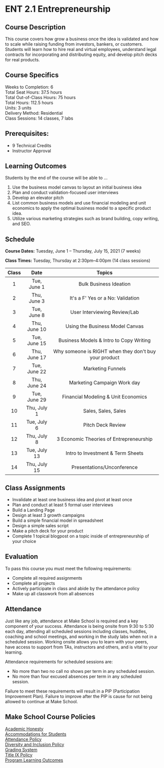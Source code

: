 # ENT 2.1 Entrepreneurship

## Course Description

This course covers how grow a business once the idea is validated and how to scale while raising funding from investors, bankers, or customers. Students will learn how to hire real and virtual employees, understand legal contracts for incorporating and distributing equity, and develop pitch decks for real products.

## Course Specifics

Weeks to Completion:  6 <br>
Total Seat Hours:  37.5 hours <br>
Total Out-of-Class Hours: 75 hours <br>
Total Hours: 112.5 hours <br>
Units:  3 units <br>
Delivery Method:  Residential <br>
Class Sessions:  14 classes, 7 labs

## Prerequisites:  

- 9 Technical Credits
- Instructor Approval

## Learning Outcomes

Students by the end of the course will be able to ...

1. Use the business model canvas to layout an initial business idea
1. Plan and conduct validation-focused user interviews
3. Develop an elevator pitch
5. List common business models and use financial modeling and unit economics to apply the optimal business model to a specific product idea.
6. Utilize various marketing strategies such as brand building, copy writing, and SEO. 


## Schedule

**Course Dates:** Tuesday, June 1 – Thursday, July 15, 2021 (7 weeks)

**Class Times:** Tuesday, Thursday at 2:30pm–4:00pm (14 class sessions)

| Class |          Date          |                 Topics                  |
|:-----:|:----------------------:|:---------------------------------------:|
|  1 |  Tue, June 1         | Bulk Business Ideation |
|  2 |  Thu, June 3         | It's a F' Yes or a No: Validation |
|  3 |  Tue, June 8         | User Interviewing Review/Lab |
|  4 |  Thu, June 10        | Using the Business Model Canvas |
|  5 |  Tue, June 15        | Business Models & Intro to Copy Writing |
|  6 |  Thu, June 17        | Why someone is RIGHT when they don't buy your product |
|  7 |  Tue, June 22        | Marketing Funnels |
|  8 |  Thu, June 24        | Marketing Campaign Work day |
|  9 |  Tue, June 29        | Financial Modeling & Unit Economics |
| 10 |  Thu, July 1         | Sales, Sales, Sales |
| 11 |  Tue, July 6         | Pitch Deck Review |
| 12 |  Thu, July 8         | 3 Economic Theories of Entrepreneurship |
| 13 |  Tue, July 13        | Intro to Investment & Term Sheets |
| 14 |  Thu, July 15        | Presentations/Unconference |


## Class Assignments
- Invalidate at least one business idea and pivot at least once
- Plan and conduct at least 5 formal user interviews
- Build a Landing Page
- Design at least 3 growth campaigns
- Build a simple financial model in spreadsheet
- Design a simple sales script
- Make a pitch deck for your product
- Complete 1 topical blogpost on a topic inside of entrepreneurship of your choice

## Evaluation
To pass this course you must meet the following requirements:

- Complete all required assignments
- Complete all projects
- Actively participate in class and abide by the attendance policy
- Make up all classwork from all absences

## Attendance
Just like any job, attendance at Make School is required and a key component of your success. Attendance is being onsite from 9:30 to 5:30 each day, attending all scheduled sessions including classes, huddles, coaching and school meetings, and working in the study labs when not in a scheduled session. Working onsite allows you to learn with your peers, have access to support from TAs, instructors and others, and is vital to your learning.

Attendance requirements for scheduled sessions are:
- No more than two no call no shows per term in any scheduled session.
- No more than four excused absences per term in any scheduled session.

Failure to meet these requirements will result in a PIP (Participation Improvement Plan).  Failure to improve after the PIP is cause for not being allowed to continue at Make School.


## Make School Course Policies

[Academic Honesty](https://make.sc/academic-honesty)<br>
[Accommodations for Students](https://make.sc/accommodations-for-students)<br>
[Attendance Policy](https://make.sc/attendance-policy)  
[Diversity and Inclusion Policy](https://make.sc/diversity-and-inclusion-policy)<br>
[Grading System](https://make.sc/grading-system)
<br>
[Title IX Policy](https://make.sc/title-ix-policy)<br>
[Program Learning Outcomes](https://make.sc/program-learning-outcomes)
